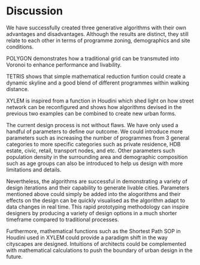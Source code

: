 # Discussion

We have successfully created three generative algorithms with their own advantages and disadvantages. Although the results are distinct, they still relate to each other in terms of programme zoning, demographics and site conditions. 

POLYGON demonstrates how a traditional grid can be transmuted into Voronoi to enhance performance and livability.

TETRIS shows that simple mathematical reduction funtion could create a dynamic skyline and a good blend of different programmes within walking distance.

XYLEM is inspired from a function in Houdini which shed light on how street network can be reconfigured and shows how algorithms devised in the previous two examples can be combined to create new urban forms.

The current design process is not without flaws. We have only used a handful of parameters to define our outcome. We could introduce more parameters such as increasing the number of programmes from 3 general categories to more specific categories such as private residence, HDB estate, civic, retail, transport nodes, and etc. Other parameters such population density in the surrounding area and demographic composition such as age groups can also be introduced to help us design with more limitations and details. 

Nevertheless, the algorithms are successful in demonstrating a variety of design iterations and their capability to generate livable cities. Parameters mentioned above could simply be added into the alogorithms and their effects on the design can be quickly visualised as the algorithm adapt to data changes in real time. This rapid prototyping methodology can inspire designers by producing a variety of design options in a much shorter timeframe compared to traditional processes.

Furthermore, mathematical functions such as the Shortest Path SOP in Houdini used in XYLEM could provide a paradigm shift in the way cityscapes are designed. Intuitions of architects could be complemented with mathematical calculations to push the boundary of urban design in the future.
